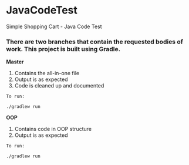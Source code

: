 # JavaCodeTest
Simple Shopping Cart - Java Code Test

### There are two branches that contain the requested bodies of work. This project is built using Gradle.
<b>Master</b>
<br>
1. Contains the all-in-one file<br>
2. Output is as expected<br>
3. Code is cleaned up and documented<br>

```
To run:

./gradlew run
```

<b>OOP</b>
<br>
1. Contains code in OOP structure
2. Output is as expected
```
To run:

./gradlew run
```

